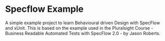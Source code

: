 # Specflow Example
A simple example project to learn Behavioural driven Design with SpecFlow and xUnit.
This is based on the example used in the Pluralsight Course  - Business Readable Automated Tests with SpecFlow 2.0 - by Jason Roberts.
